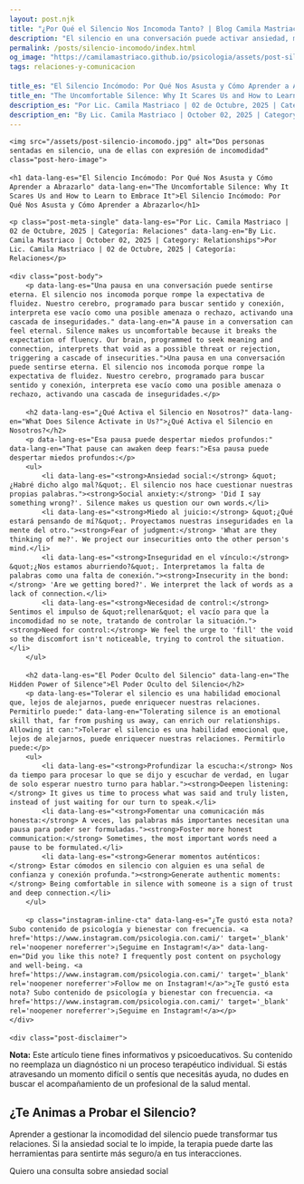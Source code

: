 ```yaml
---
layout: post.njk
title: "¿Por Qué el Silencio Nos Incomoda Tanto? | Blog Camila Mastriaco"
description: "El silencio en una conversación puede activar ansiedad, miedo al juicio e inseguridad. Descubrí por qué ocurre y cómo aprender a tolerarlo para mejorar tus vínculos."
permalink: /posts/silencio-incomodo/index.html
og_image: "https://camilamastriaco.github.io/psicologia/assets/post-silencio-incomodo.jpg"
tags: relaciones-y-comunicacion

title_es: "El Silencio Incómodo: Por Qué Nos Asusta y Cómo Aprender a Abrazarlo"
title_en: "The Uncomfortable Silence: Why It Scares Us and How to Learn to Embrace It"
description_es: "Por Lic. Camila Mastriaco | 02 de Octubre, 2025 | Categoría: Relaciones"
description_en: "By Lic. Camila Mastriaco | October 02, 2025 | Category: Relationships"
---
```





    <img src="/assets/post-silencio-incomodo.jpg" alt="Dos personas sentadas en silencio, una de ellas con expresión de incomodidad" class="post-hero-image">
    
    <h1 data-lang-es="El Silencio Incómodo: Por Qué Nos Asusta y Cómo Aprender a Abrazarlo" data-lang-en="The Uncomfortable Silence: Why It Scares Us and How to Learn to Embrace It">El Silencio Incómodo: Por Qué Nos Asusta y Cómo Aprender a Abrazarlo</h1>
<div id="share-buttons-container"></div>

    <p class="post-meta-single" data-lang-es="Por Lic. Camila Mastriaco | 02 de Octubre, 2025 | Categoría: Relaciones" data-lang-en="By Lic. Camila Mastriaco | October 02, 2025 | Category: Relationships">Por Lic. Camila Mastriaco | 02 de Octubre, 2025 | Categoría: Relaciones</p>
    
    <div class="post-body">
        <p data-lang-es="Una pausa en una conversación puede sentirse eterna. El silencio nos incomoda porque rompe la expectativa de fluidez. Nuestro cerebro, programado para buscar sentido y conexión, interpreta ese vacío como una posible amenaza o rechazo, activando una cascada de inseguridades." data-lang-en="A pause in a conversation can feel eternal. Silence makes us uncomfortable because it breaks the expectation of fluency. Our brain, programmed to seek meaning and connection, interprets that void as a possible threat or rejection, triggering a cascade of insecurities.">Una pausa en una conversación puede sentirse eterna. El silencio nos incomoda porque rompe la expectativa de fluidez. Nuestro cerebro, programado para buscar sentido y conexión, interpreta ese vacío como una posible amenaza o rechazo, activando una cascada de inseguridades.</p>

        <h2 data-lang-es="¿Qué Activa el Silencio en Nosotros?" data-lang-en="What Does Silence Activate in Us?">¿Qué Activa el Silencio en Nosotros?</h2>
        <p data-lang-es="Esa pausa puede despertar miedos profundos:" data-lang-en="That pause can awaken deep fears:">Esa pausa puede despertar miedos profundos:</p>
        <ul>
            <li data-lang-es="<strong>Ansiedad social:</strong> &quot;¿Habré dicho algo mal?&quot;. El silencio nos hace cuestionar nuestras propias palabras."><strong>Social anxiety:</strong> 'Did I say something wrong?'. Silence makes us question our own words.</li>
            <li data-lang-es="<strong>Miedo al juicio:</strong> &quot;¿Qué estará pensando de mí?&quot;. Proyectamos nuestras inseguridades en la mente del otro."><strong>Fear of judgment:</strong> 'What are they thinking of me?'. We project our insecurities onto the other person's mind.</li>
            <li data-lang-es="<strong>Inseguridad en el vínculo:</strong> &quot;¿Nos estamos aburriendo?&quot;. Interpretamos la falta de palabras como una falta de conexión."><strong>Insecurity in the bond:</strong> 'Are we getting bored?'. We interpret the lack of words as a lack of connection.</li>
            <li data-lang-es="<strong>Necesidad de control:</strong> Sentimos el impulso de &quot;rellenar&quot; el vacío para que la incomodidad no se note, tratando de controlar la situación."><strong>Need for control:</strong> We feel the urge to 'fill' the void so the discomfort isn't noticeable, trying to control the situation.</li>
        </ul>

        <h2 data-lang-es="El Poder Oculto del Silencio" data-lang-en="The Hidden Power of Silence">El Poder Oculto del Silencio</h2>
        <p data-lang-es="Tolerar el silencio es una habilidad emocional que, lejos de alejarnos, puede enriquecer nuestras relaciones. Permitirlo puede:" data-lang-en="Tolerating silence is an emotional skill that, far from pushing us away, can enrich our relationships. Allowing it can:">Tolerar el silencio es una habilidad emocional que, lejos de alejarnos, puede enriquecer nuestras relaciones. Permitirlo puede:</p>
        <ul>
            <li data-lang-es="<strong>Profundizar la escucha:</strong> Nos da tiempo para procesar lo que se dijo y escuchar de verdad, en lugar de solo esperar nuestro turno para hablar."><strong>Deepen listening:</strong> It gives us time to process what was said and truly listen, instead of just waiting for our turn to speak.</li>
            <li data-lang-es="<strong>Fomentar una comunicación más honesta:</strong> A veces, las palabras más importantes necesitan una pausa para poder ser formuladas."><strong>Foster more honest communication:</strong> Sometimes, the most important words need a pause to be formulated.</li>
            <li data-lang-es="<strong>Generar momentos auténticos:</strong> Estar cómodos en silencio con alguien es una señal de confianza y conexión profunda."><strong>Generate authentic moments:</strong> Being comfortable in silence with someone is a sign of trust and deep connection.</li>
        </ul>
        
        <p class="instagram-inline-cta" data-lang-es="¿Te gustó esta nota? Subo contenido de psicología y bienestar con frecuencia. <a href='https://www.instagram.com/psicologia.con.cami/' target='_blank' rel='noopener noreferrer'>¡Seguime en Instagram!</a>" data-lang-en="Did you like this note? I frequently post content on psychology and well-being. <a href='https://www.instagram.com/psicologia.con.cami/' target='_blank' rel='noopener noreferrer'>Follow me on Instagram!</a>">¿Te gustó esta nota? Subo contenido de psicología y bienestar con frecuencia. <a href='https://www.instagram.com/psicologia.con.cami/' target='_blank' rel='noopener noreferrer'>¡Seguime en Instagram!</a></p>
    </div>
    
    <div class="post-disclaimer">
<p data-lang-es="<strong>Nota:</strong> Este artículo tiene fines informativos y psicoeducativos. Su contenido no reemplaza un diagnóstico ni un proceso terapéutico individual. Si estás atravesando un momento difícil o sentís que necesitás ayuda, no dudes en buscar el acompañamiento de un profesional de la salud mental." data-lang-en="<strong>Disclaimer:</strong> This article is for informational and psychoeducational purposes only. It is not a substitute for a professional diagnosis or an individual therapeutic process. If you are going through a difficult time or feel you need help, do not hesitate to seek support from a mental health professional.">
<strong>Nota:</strong> Este artículo tiene fines informativos y psicoeducativos. Su contenido no reemplaza un diagnóstico ni un proceso terapéutico individual. Si estás atravesando un momento difícil o sentís que necesitás ayuda, no dudes en buscar el acompañamiento de un profesional de la salud mental.
</p>
</div>

<section id="cta-post" class="animate-on-scroll">
        <h2 data-lang-es="¿Te Animas a Probar el Silencio?" data-lang-en="Do You Dare to Try Silence?">¿Te Animas a Probar el Silencio?</h2>
        <p data-lang-es="Aprender a gestionar la incomodidad del silencio puede transformar tus relaciones. Si la ansiedad social te lo impide, la terapia puede darte las herramientas para sentirte más seguro/a en tus interacciones." data-lang-en="Learning to manage the discomfort of silence can transform your relationships. If social anxiety prevents you, therapy can give you the tools to feel more secure in your interactions.">Aprender a gestionar la incomodidad del silencio puede transformar tus relaciones. Si la ansiedad social te lo impide, la terapia puede darte las herramientas para sentirte más seguro/a en tus interacciones.</p>
        <a 
            class="btn whatsapp-trigger" 
            data-location="post_silencio_cta" 
            target="_blank" 
            rel="noopener noreferrer" 
            data-lang-es="Quiero una consulta sobre ansiedad social" 
            data-lang-en="I want a consultation about social anxiety" 
            data-whatsapp-es="Hola Camila, leí tu nota sobre el silencio y me gustaría trabajar mi ansiedad social." 
            data-whatsapp-en="Hi Camila, I read your note about silence and I'd like to work on my social anxiety." 
        >Quiero una consulta sobre ansiedad social</a>
    </section>